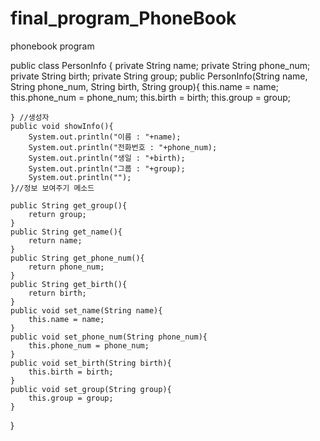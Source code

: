 # final_program_PhoneBook
phonebook program

public class PersonInfo {
	private String name;
	private String phone_num;
	private String birth;
	private String group;
	public PersonInfo(String name, String phone_num, String birth, String group){
		this.name = name;
		this.phone_num = phone_num;
		this.birth = birth;
		this.group = group;
		
	} //생성자
	public void showInfo(){
		System.out.println("이름 : "+name);
		System.out.println("전화번호 : "+phone_num);
		System.out.println("생일 : "+birth);
		System.out.println("그룹 : "+group);
		System.out.println("");
	}//정보 보여주기 메소드 
	
	public String get_group(){
		return group;
	}
	public String get_name(){
		return name;
	}
	public String get_phone_num(){
		return phone_num;
	}
	public String get_birth(){
		return birth;
	}
	public void set_name(String name){
		this.name = name;
	}
	public void set_phone_num(String phone_num){
		this.phone_num = phone_num;
	}
	public void set_birth(String birth){
		this.birth = birth;
	}
	public void set_group(String group){
		this.group = group;
	}
}
